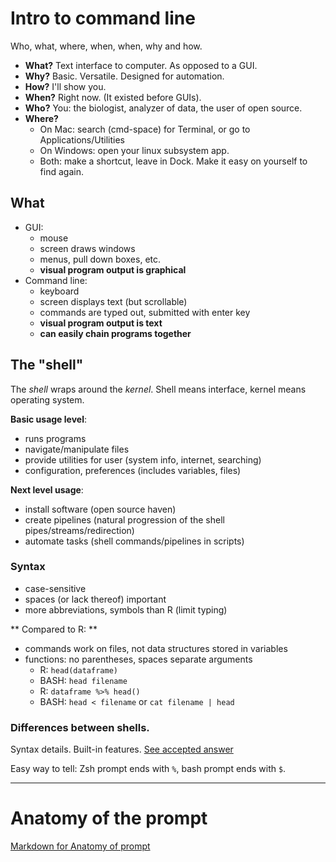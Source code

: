 # Intro to command line
Who, what, where, when, when, why and how. 

 - **What?**
Text interface to computer. As opposed to a GUI. 
 - **Why?**
Basic. Versatile. Designed for automation. 
 - **How?**
I'll show you. 
 - **When?**
Right now. (It existed before GUIs). 
 - **Who?**
You: the biologist, analyzer of data, the user of open source. 
 - **Where?**
   - On Mac: search (cmd-space) for Terminal, or go to Applications/Utilities
   - On Windows: open your linux subsystem app.
   - Both: make a shortcut, leave in Dock. Make it easy on yourself to find again.


## What

 - GUI:
   - mouse
   - screen draws windows
   - menus, pull down boxes, etc.
   - **visual program output is graphical**
 - Command line:
   - keyboard 
   - screen displays text (but scrollable) 
   - commands are typed out, submitted with enter key 
   - **visual program output is text**
   - **can easily chain programs together**

## The "shell" 

The *shell* wraps around the *kernel*. Shell means interface, kernel means operating system. 

**Basic usage level**:
 - runs programs 
 - navigate/manipulate files
 - provide utilities for user (system info, internet, searching) 
 - configuration, preferences (includes variables, files)

**Next level usage**:
  - install software (open source haven) 
  - create pipelines (natural progression of the shell pipes/streams/redirection) 
  - automate tasks (shell commands/pipelines in scripts) 

### Syntax
  - case-sensitive
  - spaces (or lack thereof) important
  - more abbreviations, symbols than R (limit typing)
  
** Compared to R: **
  - commands work on files, not data structures stored in variables
  - functions: no parentheses, spaces separate arguments
    - R: `head(dataframe)`
    - BASH: `head filename`
    - R: `dataframe %>% head()`
    - BASH: `head < filename` or `cat filename | head`
 

### Differences between shells. 

Syntax details. Built-in features. [See accepted answer](https://apple.stackexchange.com/questions/361870/what-are-the-practical-differences-between-bash-and-zsh)

Easy way to tell: Zsh prompt ends with `%`, bash prompt ends with `$`.

---

# Anatomy of the prompt

[Markdown for Anatomy of prompt](ThePrompt.md)



